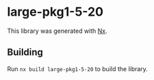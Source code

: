 # large-pkg1-5-20

This library was generated with [Nx](https://nx.dev).

## Building

Run `nx build large-pkg1-5-20` to build the library.
